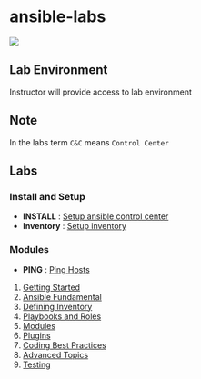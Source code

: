 # ansible-labs

![](https://upload.wikimedia.org/wikipedia/commons/thumb/2/24/Ansible_logo.svg/200px-Ansible_logo.svg.png)


## Lab Environment

Instructor will provide access to lab environment

## Note

In the labs term `C&C` means `Control Center` 

## Labs

### Install and Setup

* __INSTALL__ : [Setup ansible control center](Install-Ansible.md)
* __Inventory__ : [Setup inventory](Configure-Inventory.md)

### Modules
* __PING__ : [Ping Hosts](Module-Ping.md)

1. [Getting Started](1-getting-started.md)
2. [Ansible Fundamental](2-ansible-fundamentals.md)
3. [Defining Inventory](3-defining-inventory.md)
4. [Playbooks and Roles](4-playbooks-and-roles.md)
5. [Modules](5-modules.md)
6. [Plugins](6-plugins.md)
7. [Coding Best Practices](7-coding-best-practices.md)
8. [Advanced Topics](8-advanced-topics.md)
9. [Testing](9-testing.md)
